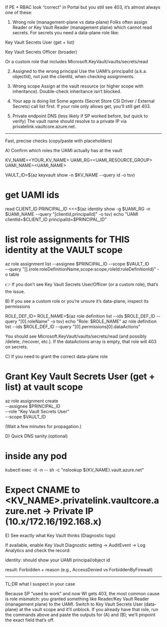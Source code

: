 If PE + RBAC look “correct” in Portal but you still see 403, it’s almost always one of these:

1. Wrong role (management-plane vs data-plane)
Folks often assign Reader or Key Vault Reader (management plane) which cannot read secrets. For secrets you need a data-plane role like:

Key Vault Secrets User (get + list)

Key Vault Secrets Officer (broader)

Or a custom role that includes Microsoft.KeyVault/vaults/secrets/read



2. Assigned to the wrong principal
Use the UAMI’s principalId (a.k.a. objectId), not just the clientId, when checking assignments.


3. Wrong scope
Assign at the vault resource (or higher scope with inheritance). Double-check inheritance isn’t blocked.


4. Your app is doing list
Some agents (Secret Store CSI Driver / External Secrets) call list first. If your role only allows get, you’ll still get 403.


5. Private endpoint DNS (less likely if SP worked before, but quick to verify)
The vault name should resolve to a private IP via privatelink.vaultcore.azure.net.




---

Fast, precise checks (copy/paste with placeholders)

A) Confirm which roles the UAMI actually has at the vault

KV_NAME=<YOUR_KV_NAME>
UAMI_RG=<UAMI_RESOURCE_GROUP>
UAMI_NAME=<UAMI_NAME>

VAULT_ID=$(az keyvault show -n $KV_NAME --query id -o tsv)
# get UAMI ids
read CLIENT_ID PRINCIPAL_ID <<<$(az identity show -g $UAMI_RG -n $UAMI_NAME --query "[clientId,principalId]" -o tsv)
echo "UAMI clientId=$CLIENT_ID  principalId=$PRINCIPAL_ID"

# list role assignments for THIS identity at the VAULT scope
az role assignment list --assignee $PRINCIPAL_ID --scope $VAULT_ID \
  --query "[].{role:roleDefinitionName,scope:scope,roleId:roleDefinitionId}" -o table

👉 If you don’t see Key Vault Secrets User/Officer (or a custom role), that’s the issue.

B) If you see a custom role or you’re unsure it’s data-plane, inspect its permissions

ROLE_DEF_ID=<roleDefinitionId from the previous command>
ROLE_NAME=$(az role definition list --ids $ROLE_DEF_ID --query "[0].roleName" -o tsv)
echo "Role: $ROLE_NAME"
az role definition list --ids $ROLE_DEF_ID --query "[0].permissions[0].dataActions"

You should see Microsoft.KeyVault/vaults/secrets/read (and possibly /delete, /recover, etc.).
If the dataActions array is empty, that role will 403 on secrets.

C) If you need to grant the correct data-plane role

# Grant Key Vault Secrets User (get + list) at vault scope
az role assignment create \
  --assignee $PRINCIPAL_ID \
  --role "Key Vault Secrets User" \
  --scope $VAULT_ID

(Wait a few minutes for propagation.)

D) Quick DNS sanity (optional)

# inside any pod
kubectl exec -it -n <NAMESPACE> <POD> -- sh -c "nslookup ${KV_NAME}.vault.azure.net"
# Expect CNAME to <KV_NAME>.privatelink.vaultcore.azure.net -> Private IP (10.x/172.16/192.168.x)

E) See exactly what Key Vault thinks (Diagnostic logs)

If available, enable Key Vault Diagnostic setting → AuditEvent → Log Analytics and check the record:

identity: should show your UAMI principal/object id

result: Forbidden + reason (e.g., AccessDenied vs ForbiddenByFirewall)



---

TL;DR what I suspect in your case

Because SP “used to work” and now WI gets 403, the most common cause is role mismatch: you granted something like Reader/Key Vault Reader (management plane) to the UAMI. Switch to Key Vault Secrets User (data-plane) at the vault scope and it’ll unblock. If you already have that role, run the commands above and paste the outputs for (A) and (B); we’ll pinpoint the exact field that’s off.

